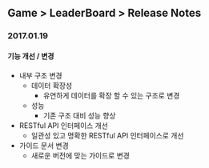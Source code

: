 ## Game > LeaderBoard > Release Notes

### 2017.01.19
#### 기능 개선 / 변경
- 내부 구조 변경
    - 데이터 확장성
        - 유연하게 데이터를 확장 할 수 있는 구조로 변경
    - 성능
        - 기존 구조 대비 성능 향상
- RESTful API 인터페이스 개선
    - 일관성 있고 명확한 RESTful API 인터페이스로 개선
- 가이드 문서 변경
    - 새로운 버전에 맞는 가이드로 변경